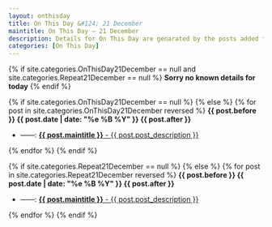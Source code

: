 ```yaml
---
layout: onthisday
title: On This Day &#124; 21 December
maintitle: On This Day — 21 December
description: Details for On This Day are genarated by the posts added to the website so the content is subject to changes/updates over time.
categories: [On This Day]
---
```


{% if site.categories.OnThisDay21December == null and site.categories.Repeat21December == null %}
<strong>Sorry no known details for today</strong>
{% endif %}

{% if site.categories.OnThisDay21December == null %}
{% else %}
{% for post in site.categories.OnThisDay21December reversed %}
<strong>{{ post.before }} {{ post.date | date: "%e %B %Y" }} {{ post.after }}</strong>
<ul>
<li> ——: <a href="{{ post.url }}"><strong>{{ post.maintitle }}</strong> - {{ post.post_description }}</a></li>
</ul>
{% endfor %}
{% endif %}

{% if site.categories.Repeat21December == null %}
{% else %}
{% for post in site.categories.Repeat21December reversed %}
<strong>{{ post.before }} {{ post.date | date: "%e %B %Y" }} {{ post.after }}</strong>
<ul>
<li> ——: <a href="{{ post.url }}"><strong>{{ post.maintitle }}</strong> - {{ post.post_description }}</a></li>
</ul>
{% endfor %}
{% endif %}
